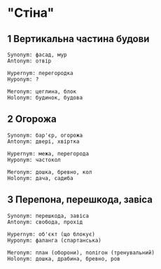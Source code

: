 
# "Стіна"

## 1 Вертикальна частина будови

    Synonym: фасад, мур
    Antonym: отвір

    Hypernym: перегородка
    Hyponym: ?

    Meronym: цеглина, блок
    Holonym: будинок, будова

## 2 Огорожа

    Synonym: бар'єр, огорожа
    Antonym: двері, хвіртка

    Hypernym: межа, перегорода
    Hyponym: частокол

    Meronym: дошка, бревно, кол
    Holonym: дача, садиба

## 3 Перепона, перешкода, завіса

    Synonym: перешкода, завіса
    Antonym: свобода, прохід

    Hypernym: об'єкт (що блокує)
    Hyponym: фаланга (спартанська)

    Meronym: план (оборони), полігон (тренувальний)
    Holonym: дошка, драбина, бревно, ров
